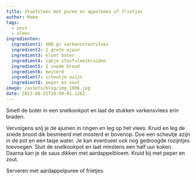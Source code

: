 ```yaml
---
title: Stoofvlees met puree en appelmoes of frietjes
author: Mama
tags:
  - post
  - vlees
ingredienten:
  ingredient1: 600 gr varkensstoofvlees
  ingredient2: 1 grote ajuin
  ingredient3: klont boter
  ingredient4: zakje stoofvleeskruiden
  ingredient5: 1 snede brood
  ingredient6: mosterd
  ingredient7: scheutje azijn
  ingredient8: peper en zout
image: /assets/blog/img_1986.jpg
date: 2022-08-31T20:50:01.126Z
---
```

Smelt de boter in een snelkookpot en laat de stukken varkensvlees erin braden.

Vervolgens snij je de ajuinen in ringen en leg op het vlees. Kruid en leg de snede brood dik besmeerd met mosterd er bovenop. Doe een scheutje azijn in de pot en een tasje water. Je kan eventueel ook nog gedroogde rozijntjes toevoegen. Sluit de snelkookpot en laat minstens een half uur koken. Daarna kan je de saus dikken met aardappelbloem. Kruid bij met peper en zout.

Serveren met aardappelpuree of frietjes.